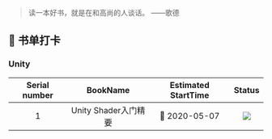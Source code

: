 
> 读一本好书，就是在和高尚的人谈话。 ——歌德

## 🍓 书单打卡

### Unity

| Serial number |                  BookName                   | Estimated StartTime |                         Status                          |
| :-----------: | :-----------------------------------------: | :-----------------: | :-----------------------------------------------------: |
|       1       |     Unity Shader入门精要       |    📆 2020-05-07    |    ![](https://img.shields.io/badge/READING-yellow.svg)    |
